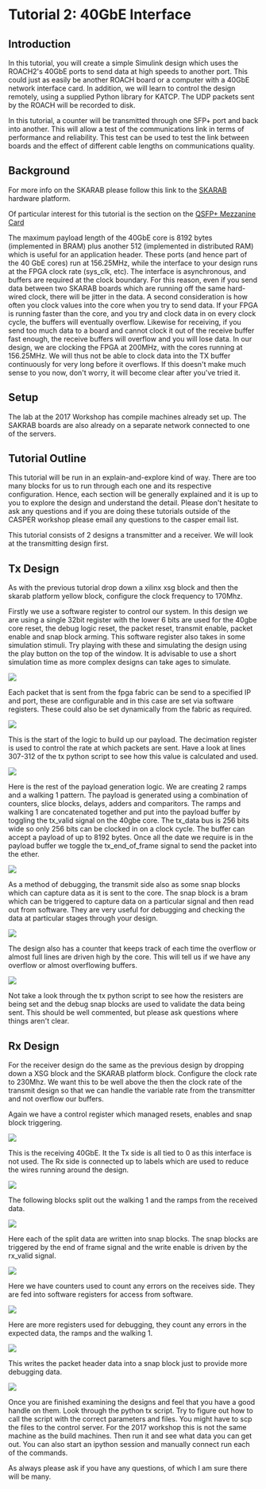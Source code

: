 # Tutorial 2: 40GbE Interface

## Introduction ##
In this tutorial, you will create a simple Simulink design which uses the ROACH2's 40GbE ports to send data at high speeds to another port. This could just as easily be another ROACH board or a computer with a 40GbE network interface card. In addition, we will learn to control the design remotely, using a supplied Python library for KATCP. The UDP packets sent by the ROACH will be recorded to disk.

In this tutorial, a counter will be transmitted through one SFP+ port and back into another. This will allow a test of the communications link in terms of performance and reliability. This test can be used to test the link between boards and the effect of different cable lengths on communications quality.

## Background ##
For more info on the SKARAB please follow this link to the [SKARAB](https://github.com/casper-astro/casper-hardware/wiki/SKARAB) hardware platform.

Of particular interest for this tutorial is the section on the [QSFP+ Mezzanine Card](https://github.com/casper-astro/casper-hardware/wiki/SKARAB#QSFP_Mezzanine_Card)

The maximum payload length of the 40GbE core is 8192 bytes (implemented in BRAM) plus another 512 (implemented in distributed RAM) which is useful for an application header. These ports (and hence part of the 40 GbE cores) run at 156.25MHz, while the interface to your design runs at the FPGA clock rate (sys_clk, etc). The interface is asynchronous, and buffers are required at the clock boundary. For this reason, even if you send data between two SKARAB boards which are running off the same hard-wired clock, there will be jitter in the data. A second consideration is how often you clock values into the core when you try to send data. If your FPGA is running faster than the core, and you try and clock data in on every clock cycle, the buffers will eventually overflow. Likewise for receiving, if you send too much data to a board and cannot clock it out of the receive buffer fast enough, the receive buffers will overflow and you will lose data. In our design, we are clocking the FPGA at 200MHz, with the cores running at 156.25MHz. We will thus not be able to clock data into the TX buffer continuously for very long before it overflows. If this doesn't make much sense to you now, don't worry, it will become clear after you've tried it.

## Setup ##
The lab at the 2017 Workshop has compile machines already set up. The SAKRAB boards are also already on a separate network connected to one of the servers. 

## Tutorial Outline ##
This tutorial will be run in an explain-and-explore kind of way. There are too many blocks for us to run through each one and its respective configuration. Hence, each section will be generally explained and it is up to you to explore the design and understand the detail. Please don't hesitate to ask any questions and if you are doing these tutorials outside of the CASPER workshop please email any questions to the casper email list.

This tutorial consists of 2 designs a transmitter and a receiver. We will look at the transmitting design first.

## Tx Design ##

As with the previous tutorial drop down a xilinx xsg block and then the skarab platform yellow block, configure the clock frequency to 170Mhz.

Firstly we use a software register to control our system. In this design we are using a single 32bit register with the lower 6 bits are used for the 40gbe core reset, the debug logic reset, the packet reset, transmit enable, packet enable and snap block arming. This software register also takes in some simulation stimuli. Try playing with these and simulating the design using the play button on the top of the window. It is advisable to use a short simulation time as more complex designs can take ages to simulate.

![](../../_static/img/skarab/tut_40gbe/Tx_control.png)


Each packet that is sent from the fpga fabric can be send to a specified IP and port, these are configurable and in this case are set via software registers. These could also be set dynamically from the fabric as required.

![](../../_static/img/skarab/tut_40gbe/tx_ip_port_registers.png)


This is the start of the logic to build up our payload. The decimation register is used to control the rate at which packets are sent. Have a look at lines 307-312 of the tx python script to see how this value is calculated and used.

![](../../_static/img/skarab/tut_40gbe/Tx_decimation_logic.png)

Here is the rest of the payload generation logic. We are creating 2 ramps and a walking 1 pattern. The payload is generated using a combination of counters, slice blocks, delays, adders and comparitors. The ramps and walking 1 are concatenated together and put into the payload buffer by toggling the tx_valid signal on the 40gbe core. The tx_data bus is 256 bits wide so only 256 bits can be clocked in on a clock cycle. The buffer can accept a payload of up to 8192 bytes. Once all the date we require is in the payload buffer we toggle the tx_end_of_frame signal to send the packet into the ether. 

![](../../_static/img/skarab/tut_40gbe/tx_40gbe.png)

As a method of debugging, the transmit side also as some snap blocks which can capture data as it is sent to the core. The snap block is a bram which can be triggered to capture data on a particular signal and then read out from software. They are very useful for debugging and checking the data at particular stages through your design. 

![](../../_static/img/skarab/tut_40gbe/Tx_snapshot_blocks.png)

The design also has a counter that keeps track of each time the overflow or almost full lines are driven high by the core. This will tell us if we have any overflow or almost overflowing buffers.

![](../../_static/img/skarab/tut_40gbe/Tx_afull_overflow_regs.png)

Not take a look through the tx python script to see how the resisters are being set and the debug snap blocks are used to validate the data being sent. This should be well commented, but please ask questions where things aren't clear.

## Rx Design ##

For the receiver design do the same as the previous design by dropping down a XSG block and the SKARAB platform block. Configure the clock rate to 230Mhz. We want this to be well above the then the clock rate of the transmit design so that we can handle the variable rate from the transmitter and not overflow our buffers.

Again we have a control register which managed resets, enables and snap block triggering.

![](../../_static/img/skarab/tut_40gbe/Rx_control_regs.png)

This is the receiving 40GbE. It the Tx side is all tied to 0 as this interface is not used. The Rx side is connected up to labels which are used to reduce the wires running around the design. 

![](../../_static/img/skarab/tut_40gbe/Rx_40gbe.png)

The following blocks split out the walking 1 and the ramps from the received data.

![](../../_static/img/skarab/tut_40gbe/Rx_data_split.png)

Here each of the split data are written into snap blocks. The snap blocks are triggered by the end of frame signal and the write enable is driven by the rx_valid signal.

![](../../_static/img/skarab/tut_40gbe/Rx_data_capture.png)

Here we have counters used to count any errors on the receives side. They are fed into software registers for access from software.

![](../../_static/img/skarab/tut_40gbe/Rx_debug_regs.png)

Here are more registers used for debugging, they count any errors in the expected data, the ramps and the walking 1.

![](../../_static/img/skarab/tut_40gbe/Rx_error_counters.png)

This writes the packet header data into a snap block just to provide more debugging data.

![](../../_static/img/skarab/tut_40gbe/Rx_pkt_counter.png)


Once you are finished examining the designs and feel that you have a good handle on them. Look through the python tx script. Try to figure out how to call the script with the correct parameters and files. You might have to scp the files to the control server. For the 2017 workshop this is not the same machine as the build machines. Then run it and see what data you can get out. You can also start an ipython session and manually connect run each of the commands.

As always please ask if you have any questions, of which I am sure there will be many.
